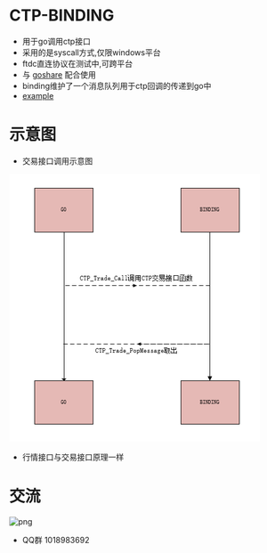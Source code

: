 # CTP-BINDING

- 用于go调用ctp接口
- 采用的是syscall方式,仅限windows平台
- ftdc直连协议在测试中,可跨平台
- 与 [goshare](https://github.com/mineralres/goshare) 配合使用
- binding维护了一个消息队列用于ctp回调的传递到go中
- [example](https://github.com/mineralres/goshare/tree/master/cmd/examples/ctp)

# 示意图

* 交易接口调用示意图

![](2019-05-04-12-13-51.png)

* 行情接口与交易接口原理一样

# 交流

![png](https://github.com/mineralres/goshare/blob/master/doc/images/goshare-group.png)

* QQ群 1018983692 

